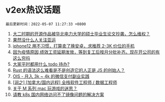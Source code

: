 # v2ex热议话题

`最后更新时间：2022-05-07 11:27:33 +0800`

1. [大二时期的开源作品被华北电力大学的硕士毕业生论文抄袭，怎么维权？](https://www.v2ex.com/t/851186)
1. [果然没什么人关注亚运](https://www.v2ex.com/t/851206)
1. [iphone12 用不习惯，打算卖了换安卓，求推荐 2-3K 价位的手机](https://www.v2ex.com/t/851126)
1. [因为疫情原因,绩效工资延期发放，等到复工后按月分批补齐。现在开公司的有这么穷吗](https://www.v2ex.com/t/851198)
1. [大家平时都用什么 todo 待办?](https://www.v2ex.com/t/851277)
1. [Rust 的语法这么难看是不是创造它的人正是 JS 的创始人？](https://www.v2ex.com/t/851137)
1. [OIS - 月入 3k ~ 4k 的微信支付副业实践](https://www.v2ex.com/t/851211)
1. [[润之] [加拿大/国内远程] 全栈软件工程师 / 数据工程师](https://www.v2ex.com/t/851148)
1. [关于 M 系列 mac 玩游戏的迷思？](https://www.v2ex.com/t/851127)
1. [请教 k8s 国内网络访问不了镜像问题的解决方案](https://www.v2ex.com/t/851280)

